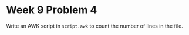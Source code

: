 # Week 9 Problem 4

Write an AWK script in ` script.awk ` to count the number of lines in the file.
